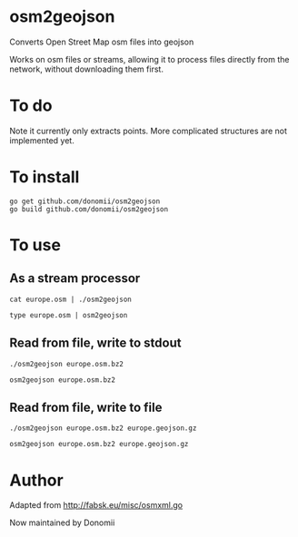 # osm2geojson
Converts Open Street Map osm files into geojson

Works on osm files or streams, allowing it to process files directly from the network, without downloading them first.

# To do

Note it currently only extracts points.  More complicated structures are not implemented yet.

# To install

    go get github.com/donomii/osm2geojson
    go build github.com/donomii/osm2geojson

# To use

## As a stream processor

    cat europe.osm | ./osm2geojson

    type europe.osm | osm2geojson

## Read from file, write to stdout

    ./osm2geojson europe.osm.bz2

    osm2geojson europe.osm.bz2 

## Read from file, write to file

    ./osm2geojson europe.osm.bz2 europe.geojson.gz

    osm2geojson europe.osm.bz2 europe.geojson.gz

# Author

Adapted from http://fabsk.eu/misc/osmxml.go

Now maintained by Donomii
